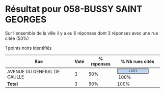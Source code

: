 # Résultat pour 058-BUSSY SAINT GEORGES

Sur l'ensemble de la ville il y a eu 6 réponses dont 3 réponses avec une rue citée (50%)

1 points noirs identifiés

| Rue | Vote | % réponses | % Nb rues cités|
|-----|------|------------|----------------|
| AVENUE DU GENERAL DE GAULLE | 3 | 50% | <img src="../../img/bar_100.gif" />&nbsp;100%|
| **Total** | 3 | 50% | 100%|
